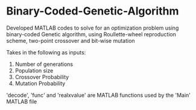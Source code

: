 # Binary-Coded-Genetic-Algorithm


Developed MATLAB codes to solve for an optimization problem using
binary-coded Genetic algorithm, using Roullette-wheel reproduction scheme, two-point crossover 
and bit-wise mutation


Takes in the following as inputs:
1. Number of generations
2. Population size
3. Crossover Probability
4. Mutation Probability


'decode', 'func' and 'realxvalue' are MATLAB functions used by the 'Main' MATLAB file
